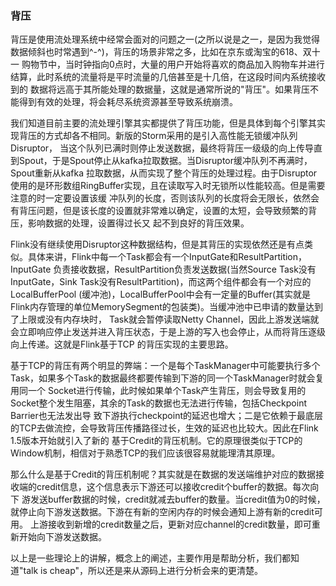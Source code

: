 ### 背压

背压是使用流处理系统中经常会面对的问题之一(之所以说是之一，是因为我觉得数据倾斜也时常遇到^-^)，背压的场景非常之多，比如在京东或淘宝的618、双十一
购物节中，当时钟指向0点时，大量的用户开始将喜欢的商品加入购物车并进行结算，此时系统的流量将是平时流量的几倍甚至是十几倍，在这段时间内系统接收到的
数据将远高于其所能处理的数据量，这就是通常所说的"背压"。如果背压不能得到有效的处理，将会耗尽系统资源甚至导致系统崩溃。

我们知道目前主要的流处理引擎其实都提供了背压功能，但是具体到每个引擎其实现背压的方式却各不相同。新版的Storm采用的是引入高性能无锁缓冲队列Disruptor，
当这个队列已满时则停止发送数据，最终将背压一级级的向上传导直到Spout，于是Spout停止从kafka拉取数据。当Disruptor缓冲队列不再满时，Spout重新从kafka
拉取数据，从而实现了整个背压的处理过程。由于Disruptor使用的是环形数组RingBuffer实现，且在读取写入时无锁所以性能较高。但是需要注意的时一定要设置该缓
冲队列的长度，否则该队列的长度将会无限长，依然会有背压问题，但是该长度的设置就非常难以确定，设置的太短，会导致频繁的背压，影响数据的处理，设置得过长又
起不到良好的背压效果。

Flink没有继续使用Disruptor这种数据结构，但是其背压的实现依然还是有点类似。具体来讲，Flink中每一个Task都会有一个InputGate和ResultPartition，InputGate
负责接收数据，ResultPartition负责发送数据(当然Source Task没有InputGate，Sink Task没有ResultPartition)，而这两个组件都会有一个对应的LocalBufferPool
(缓冲池)，LocalBufferPool中会有一定量的Buffer(其实就是Flink内存管理的单位MemorySegment的包装类)。当缓冲池中已申请的数量达到了上限或没有内存块时，
Task就会暂停读取Netty Channel，因此上游发送端就会立即响应停止发送并进入背压状态，于是上游的写入也会停止，从而将背压逐级向上传递。这就是Flink基于TCP
的背压实现的主要思路。

基于TCP的背压有两个明显的弊端：一个是每个TaskManager中可能要执行多个Task，如果多个Task的数据最终都要传输到下游的同一个TaskManager时就会复用同一个
Socket进行传输，此时候如果单个Task产生背压，则会导致复用的Socket整个发生阻塞，其余的Task的数据也无法进行传输，包括Checkpoint Barrier也无法发出导
致下游执行checkpoint的延迟也增大；二是它依赖于最底层的TCP去做流控，会导致背压传播路径过长，生效的延迟也比较大。因此在Flink 1.5版本开始就引入了新的
基于Credit的背压机制。它的原理很类似于TCP的Window机制，相信对于熟悉TCP的我们应该很容易就能理清其原理。

那么什么是基于Credit的背压机制呢？其实就是在数据的发送端维护对应的数据接收端的credit信息，这个信息表示下游还可以接收credit个buffer的数据。每次向下
游发送buffer数据的时候，credit就减去buffer的数量。当credit值为0的时候，就停止向下游发送数据。下游在有新的空闲内存的时候会通知上游有新的credit可用。
上游接收到新增的credit数量之后，更新对应channel的credit数量，即可重新开始向下游发送数据。

以上是一些理论上的讲解，概念上的阐述，主要作用是帮助分析，我们都知道"talk is cheap"，所以还是来从源码上进行分析会来的更清楚。
